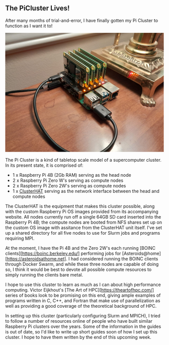 ## The PiCluster Lives!

After many months of trial-and-error, I have finally gotten my Pi Cluster to function as I want it to! 

![The Pi Cluster in an earlier configuration.](/img/picluster.jpeg)

The Pi Cluster is a kind of tabletop scale model of a supercomputer cluster. In its present state, it is comprised of:
- 1 x Raspberry Pi 4B (2Gb RAM) serving as the head node
- 2 x Raspberry Pi Zero W's serving as compute nodes
- 2 x Raspberry Pi Zero 2W's serving as compute nodes
- 1 x [ClusterHAT](https://clusterhat.com) serving as the network interface between the head and compute nodes

The ClusterHAT is the equipment that makes this cluster possible, along with the custom Raspberry Pi OS images provided from its accompanying website. All nodes currently run off a single 64GB SD card inserted into the Raspberry Pi 4B; the compute nodes are booted from NFS shares set up on the custom OS image with assitance from the ClusterHAT unit itself. I've set up a shared directory for all five nodes to use for Slurm jobs and programs requiring MPI.

At the moment, I have the Pi 4B and the Zero 2W's each running [BOINC clients][https://boinc.berkeley.edu/] performing jobs for [Asteroids@home][https://asteroidsathome.net]. I had considered running the BOINC clients through Docker Swarm, and while these three nodes are capable of doing so, I think it would be best to devote all possible compute resources to simply running the clients bare metal.

I hope to use this cluster to learn as much as I can about high performance computing. Victor Eijkhout's [The Art of HPC][https://theartofhpc.com/] series of books look to be promising on this end, giving ample examples of programs written in C, C++, and Fortran that make use of parallelization as well as providing a good coverage of the theoretical background of HPC. 

In setting up this cluster (particularly configuring Slurm and MPICH), I tried to follow a number of resources online of people who have built similar Raspberry Pi clusters over the years. Some of the information in the guides is out of date, so I'd like to write up short guides soon of how I set up this cluster. I hope to have them written by the end of this upcoming week.
